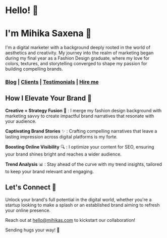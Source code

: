# Hello! 👋
# I'm Mihika Saxena 💃

I'm a digital marketer with a background deeply rooted in the world of aesthetics and creativity. My journey into the realm of marketing began during my final year as a Fashion Design graduate, where my love for colors, textures, and storytelling converged to shape my passion for building compelling brands.

### **[Blog](posts) | [Clients](pages/clients) | [Testimonials](pages/testimonials) | [Hire me](pages/services)** 

## How I Elevate Your Brand 🚀

**Creative + Strategy Fusion** 🎨
: I merge my fashion design background with marketing savvy to create impactful brand narratives that resonate with your audience.

**Captivating Brand Stories** ✨
: Crafting compelling narratives that leave a lasting impression across digital platforms is my forte.

**Boosting Online Visibility** 🔍
: I optimize your content for SEO, ensuring your brand shines bright and reaches a wider audience.

**Trend Analysis** 📊
: Stay ahead of the curve with my trend insights, tailored to keep your brand relevant and engaging.

## Let's Connect 🤝

Unlock your brand's full potential in the digital world, whether you're a startup looking to make a splash or an established brand aiming to refresh your online presence.

Reach out at [hello@mihikas.com](mailto:hello@mihikas.com) to kickstart our collaboration!

Sending hugs your way! 🤗